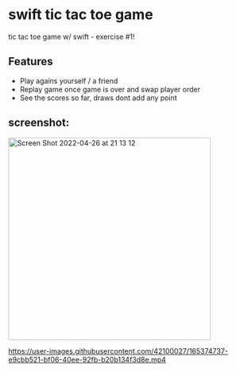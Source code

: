 # swift tic tac toe game
tic tac toe game w/ swift - exercise #1!

## Features
- Play agains yourself / a friend
- Replay game once game is over and swap player order
- See the scores so far, draws dont add any point

## screenshot:
<img width="407" alt="Screen Shot 2022-04-26 at 21 13 12" src="https://user-images.githubusercontent.com/42100027/165366527-35975c3b-1c7a-4671-b7a9-d104c56156bd.png">

https://user-images.githubusercontent.com/42100027/165374737-e9cbb521-bf06-40ee-92fb-b20b134f3d8e.mp4

